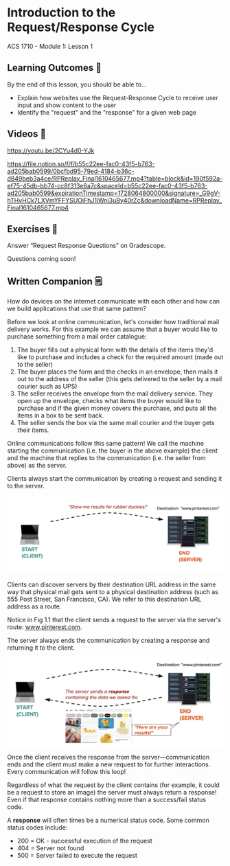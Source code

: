 # Introduction to the Request/Response Cycle

ACS 1710 - Module 1: Lesson 1 

## Learning Outcomes 💫

By the end of this lesson, you should be able to...

- Explain how websites use the Request-Response Cycle to receive user input and show content to the user
- Identify the "request" and the "response" for a given web page

## Videos 🎥

https://youtu.be/2CYu4d0-YJk

https://file.notion.so/f/f/b55c22ee-fac0-43f5-b763-ad205bab0599/0bcfbd95-79ed-4184-b36c-d849beb3a4ce/RPReplay_Final1610465677.mp4?table=block&id=190f592a-ef75-45db-bb74-cc8f313e8a7c&spaceId=b55c22ee-fac0-43f5-b763-ad205bab0599&expirationTimestamp=1728064800000&signature=_G9gV-hTHvHCk7LXVmYFFYSUOiFhJ1jWnj3uBy40rZc&downloadName=RPReplay_Final1610465677.mp4

## Exercises 💪

Answer “Request Response Questions” on Gradescope. 

Questions coming soon!

## Written Companion 🗒

How do devices on the internet communicate with each other and how can we build applications that use that same pattern?

Before we look at online communication, let's consider how traditional mail delivery works. For this example we can assume that a buyer would like to purchase something from a mail order catalogue:

1. The buyer fills out a physical form with the details of the items they'd like to purchase and includes a check for the required amount (made out to the seller)
2. The buyer places the form and the checks in an envelope, then mails it out to the address of the seller (this gets delivered to the seller by a mail courier such as UPS)
3. The seller receives the envelope from the mail delivery service. They open up the envelope, checks what items the buyer would like to purchase and if the given money covers the purchase, and puts all the items in a box to be sent back.
4. The seller sends the box via the same mail courier and the buyer gets their items.

Online communications follow this same pattern! We call the machine starting the communication (i.e. the buyer in the above example) the client and the machine that replies to the communication (i.e. the seller from above) as the server.

Clients always start the communication by creating a request and sending it to the server.

![request-response.png](request-response.png)

Clients can discover servers by their destination URL address in the same way that physical mail gets sent to a physical destination address (such as 555 Post Street, San Francisco, CA). We refer to this destination URL address as a route.

Notice in Fig 1.1 that the client sends a request to the server via the server's route: www.pinterest.com.

The server always ends the communication by creating a response and returning it to the client.

![module-1-lesson-1-2.png](module-1-lesson-1-2.png)

Once the client receives the response from the server—communication ends and the client must make a new request to for further interactions. Every communication will follow this loop!

Regardless of what the request by the client contains (for example, it could be a request to store an image) the server must always return a response! Even if that response contains nothing more than a success/fail status code.

A **response** will often times be a numerical status code. Some common status codes include:

- 200 = OK - successful execution of the request
- 404 = Server not found
- 500 = Server failed to execute the request




